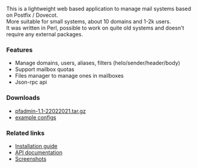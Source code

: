 <p>
 This is a lightweight web based application to manage mail systems based on Postfix / Dovecot. <br>
 More suitable for small systems, about 10 domains and 1-2k users. <br>
 It was written in Perl, possible to work on quite old systems and doesn't require any external packages. <br>
</p>

### Features
 - Manage domains, users, aliases, filters (helo/sender/header/body)
 - Support mailbox quotas
 - Files manager to manage ones in mailboxes
 - Json-rpc api

### Downloads
 - [pfadmin-1.1-22022021.tar.gz](https://github.com/akscf/pfadmin/blob/main/bin/pfadmin-1.1-22022021.tar.gz)
 - [example configs](https://github.com/akscf/pfadmin/blob/main/bin/example_configs.tar.gz)

### Related links
 - [Installation guide](https://akscf.org/?page=projects/pfadmin/installation_guide)
 - [API documentation](https://akscf.org/?page=projects/pfadmin/api_doc)
 - [Screenshots](https://akscf.org/?page=projects/pfadmin/screenshots)
